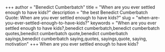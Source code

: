 +++
author = "Benedict Cumberbatch"
title = "When are you ever settled enough to have kids?"
description = "the best Benedict Cumberbatch Quote: When are you ever settled enough to have kids?"
slug = "when-are-you-ever-settled-enough-to-have-kids?"
keywords = "When are you ever settled enough to have kids?,benedict cumberbatch,benedict cumberbatch quotes,benedict cumberbatch quote,benedict cumberbatch sayings,benedict cumberbatch saying,quotes, sayings,quote, saying, motivation"
+++
When are you ever settled enough to have kids?

